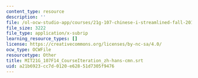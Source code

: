 ```yaml
---
content_type: resource
description: ''
file: /ol-ocw-studio-app/courses/21g-107-chinese-i-streamlined-fall-2014/a21b6923cc7d0120e62851d7305f9476_MIT21G_107F14_CourseIteration_zh-hans-cmn.srt
file_size: 3222
file_type: application/x-subrip
learning_resource_types: []
license: https://creativecommons.org/licenses/by-nc-sa/4.0/
ocw_type: OCWFile
resourcetype: Other
title: MIT21G_107F14_CourseIteration_zh-hans-cmn.srt
uid: a21b6923-cc7d-0120-e628-51d7305f9476
---
```

